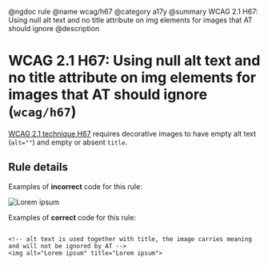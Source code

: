 @ngdoc rule
@name wcag/h67
@category a17y
@summary WCAG 2.1 H67: Using null alt text and no title attribute on img elements for images that AT should ignore
@description

# WCAG 2.1 H67: Using null alt text and no title attribute on img elements for images that AT should ignore (`wcag/h67`)

[WCAG 2.1 technique H67][1] requires decorative images to have empty alt text
(`alt=""`) and empty or absent `title`.

[1]: https://www.w3.org/WAI/WCAG21/Techniques/html/H67

## Rule details

Examples of **incorrect** code for this rule:

<validate name="incorrect" rules="wcag/h67">
    <img title="Lorem ipsum">
</validate>

Examples of **correct** code for this rule:

<validate name="correct" rules="wcag/h67">
    <!-- empty alt text and no title is interpretated as purely decorative -->
    <img alt="">

    <!-- alt text is used together with title, the image carries meaning and will not be ignored by AT -->
    <img alt="Lorem ipsum" title="Lorem ipsum">

</validate>
